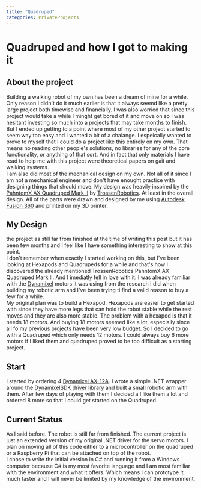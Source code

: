 ```yaml
---
title: "Quadruped"
categories: PrivateProjects
---
```


# Quadruped and how I got to making it

## About the project

Building a walking robot of my own has been a dream of mine for a while. Only reason I didn't do it much earlier is that it always seemd like a pretty large project both timewise and financially. I was also worried that since this project would take a while I minght get bored of it and move on so I was hesitant investing so much into a projects that may take months to finish.  
But I ended up getting to a point where most of my other project started to seem way too easy and I wanted a bit of a chalange. I espeically wanted to prove to myself that I could do a project like this entirely on my own. That means no reading other people's solutions, no libraries for any of the core functionality, or anything of that sort. And in fact that only materials I have read to help me with this project were theoretical papers on gait and walking systems.  
I am also did most of the mechanical design on my own. Not all of it since I am not a mechanical engineer and don't have enought practice with designing things that should move. My design was heavily inspired by the [PahntomX AX Quadruped Mark II][1] by [TrossenRobotics][2]. At least in the overall design. All of the parts were drawn and designed by me using [Autodesk Fusion 360](https://www.autodesk.com/products/fusion-360/overview) and printed on my 3D printer.

## My Design

the project as still far from finished at the time of writing this post but it has been few months and I feel like I have something interesting to show at this point.  
I don't remember when exactly I started working on this, but I've been looking at Hexapods and Quadrupeds for a while and that's how I discovered the already mentioned TrossenRobotics PahntomX AX Quadruped Mark II. And I imediatly fell in love with it. I was already familiar with the [Dynamixel][5] motors it was using from the research I did when building my robotic arm and I've been trying ti find a valid reason to buy a few for a while.  
My original plan was to build a Hexapod. Hexapods are easier to get started with since they have more legs that can hold the robot stable while the rest moves and they are also more stable. The problem with a hexapod is that it needs 18 motors. And buying 18 motors seemed like a lot, especially since all fo my previous projects have been very low budget. So I decided to go with a Quadruped which only needs 12 motors. I could always buy 6 more motors if I liked them and quadruped proved to be too difficult as a starting project.  

## Start

I started by ordering 4 [Dynamixel AX-12A](http://www.trossenrobotics.com/dynamixel-ax-12-robot-actuator.aspx). I wrote a simple .NET wrapper around the [DynamixelSDK driver library](https://github.com/ROBOTIS-GIT/DynamixelSDK) and built a small robotic arm with them. After few days of playing with them I decided a I like them a lot and ordered 8 more so that I could get started on the Quadruped.

## Current Status

As I said before. The robot is still far from finished. The current project is just an extended version of my original .NET driver for the servo motors. I plan on moving all of this code either to a microcontroller on the quadruped or a Raspberry Pi that can be attached on top of the robot.  
I chose to write the initial version in C# and running it from a Windows computer because C# is my most favorite language and I am most familiar with the environment and what it offers. Which means I can prototype it much faster and I will never be limited by my knowledge of the environment.  

[1]:http://www.trossenrobotics.com/p/PhantomX-AX-12-Quadruped.aspx
[2]:http://www.trossenrobotics.com/
[3]:http://www.ros.org/
[4]:http://www.robotis.us/
[5]:http://www.robotis.us/dynamixel/
[6]:http://www.turtlebot.com/